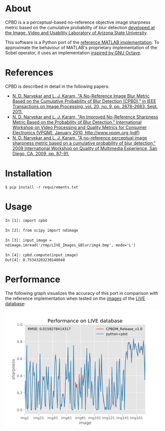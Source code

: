 # About
CPBD is a a perceptual-based no-reference objective image sharpness metric based on the cumulative probability of blur detection [developed at the Image, Video and Usability Laboratory of Arizona State University](https://ivulab.asu.edu/Quality/CPBD).

This software is a Python port of the [reference MATLAB implementation](lina.faculty.asu.edu/Software/CPBDM/CPBDM_Release_v1.0.zip).
To approximate the behaviour of MATLAB's proprietary implementation of the Sobel operator, it uses an implementation [inspired by GNU Octave](https://sourceforge.net/p/octave/image/ci/default/tree/inst/edge.m#l196).

# References

CPBD is described in detail in the following papers:
 - [N. D. Narvekar and L. J. Karam, "A No-Reference Image Blur Metric Based on the Cumulative Probability of Blur Detection (CPBD)," in IEEE Transactions on Image Processing, vol. 20, no. 9, pp. 2678-2683, Sept. 2011.
](http://ieeexplore.ieee.org/abstract/document/5739529/)
 - [N. D. Narvekar and L. J. Karam, "An Improved No-Reference Sharpness Metric Based on the Probability of Blur Detection," International Workshop on Video Processing and Quality Metrics for Consumer Electronics (VPQM), January 2010, http://www.vpqm.org (pdf)](http://events.engineering.asu.edu/vpqm/vpqm10/Proceedings_VPQM2010/vpqm_p27.pdf)
 - [N. D. Narvekar and L. J. Karam, "A no-reference perceptual image sharpness metric based on a cumulative probability of blur detection," 2009 International Workshop on Quality of Multimedia Experience, San Diego, CA, 2009, pp. 87-91.](http://ieeexplore.ieee.org/abstract/document/5246972/)

# Installation
```
$ pip install -r requirements.txt
```

# Usage
```
In [1]: import cpbd

In [2]: from scipy import ndimage

In [3]: input_image = ndimage.imread('/tmp/LIVE_Images_GBlur/img4.bmp', mode='L')

In [4]: cpbd.compute(input_image)
Out[4]: 0.75343203230148048

```

# Performance

The following graph visualizes the accuracy of this port in comparison with the reference implementation when tested on the [images](http://lina.faculty.asu.edu/Software/CPBDM/LIVE_Images_GBlur.zip) of the [LIVE database](http://live.ece.utexas.edu/research/quality/subjective.htm):

![Performance on LIVE database](./tests/data/performance_LIVE.svg "Performance on LIVE database")

